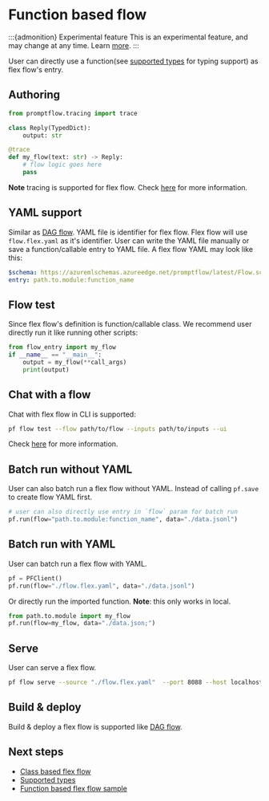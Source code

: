 # Function based flow

:::{admonition} Experimental feature
This is an experimental feature, and may change at any time. Learn [more](../faq.md#stable-vs-experimental).
:::

User can directly use a function(see [supported types](./supported-types.md) for typing support) as flex flow's entry.

## Authoring


```python
from promptflow.tracing import trace

class Reply(TypedDict):
    output: str

@trace
def my_flow(text: str) -> Reply:
    # flow logic goes here
    pass
```

**Note** tracing is supported for flex flow. Check [here](../tracing/index.md) for more information.

## YAML support

Similar as [DAG flow](../deploy-a-flow/index.md). YAML file is identifier for flex flow.
Flex flow will use `flow.flex.yaml` as it's identifier.
User can write the YAML file manually or save a function/callable entry to YAML file.
A flex flow YAML may look like this:

```yaml
$schema: https://azuremlschemas.azureedge.net/promptflow/latest/Flow.schema.json
entry: path.to.module:function_name
```

## Flow test

Since flex flow's definition is function/callable class. We recommend user directly run it like running other scripts:

```python
from flow_entry import my_flow
if __name__ == "__main__":
    output = my_flow(**call_args)
    print(output)
```

## Chat with a flow

Chat with flex flow in CLI is supported:

```bash
pf flow test --flow path/to/flow --inputs path/to/inputs --ui
```

Check [here](../chat-with-a-flow/index.md) for more information.

## Batch run without YAML

User can also batch run a flex flow without YAML.
Instead of calling `pf.save` to create flow YAML first.

```python
# user can also directly use entry in `flow` param for batch run
pf.run(flow="path.to.module:function_name", data="./data.jsonl")
```

## Batch run with YAML

User can batch run a flex flow with YAML.

```python
pf = PFClient()
pf.run(flow="./flow.flex.yaml", data="./data.jsonl")
```

Or directly run the imported function.
**Note**: this only works in local.

```python
from path.to.module import my_flow
pf.run(flow=my_flow, data="./data.json;")
```

## Serve

User can serve a flex flow.

```bash
pf flow serve --source "./flow.flex.yaml"  --port 8088 --host localhost
```

## Build & deploy

Build & deploy a flex flow is supported like [DAG flow](../deploy-a-flow/index.md).

## Next steps

- [Class based flex flow](./class-based-flow.md)
- [Supported types](./supported-types.md)
- [Function based flex flow sample](https://github.com/microsoft/promptflow/blob/main/examples/flex-flows/basic/README.md)
